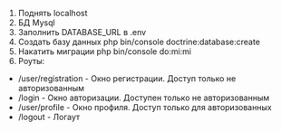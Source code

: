 1. Поднять localhost
2. БД Mysql
3. Заполнить DATABASE_URL в .env
4. Создать базу данных php bin/console doctrine:database:create
5. Накатить миграции php bin/console do:mi:mi
6. Роуты:
- /user/registration - Окно регистрации. Доступ только не авторизованным 
- /login    - Окно авторизации. Доступен только не авторизованным
- /user/profile - Окно профиля. Доступ только для авторизованных
- /logout - Логаут
